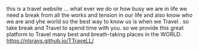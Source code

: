 this is a travel website ...
what ever we do or how busy we are in life we need a break from all the works and tension in our life and also know who we are and yhe world so the best way to know us is when we Travel .
so take break and Travel to spend time with you.
so we provide this great platform to Travel many best and breath-taking places in the WORLD.
                                      https://nlsravs.github.io/TTraveLL/
